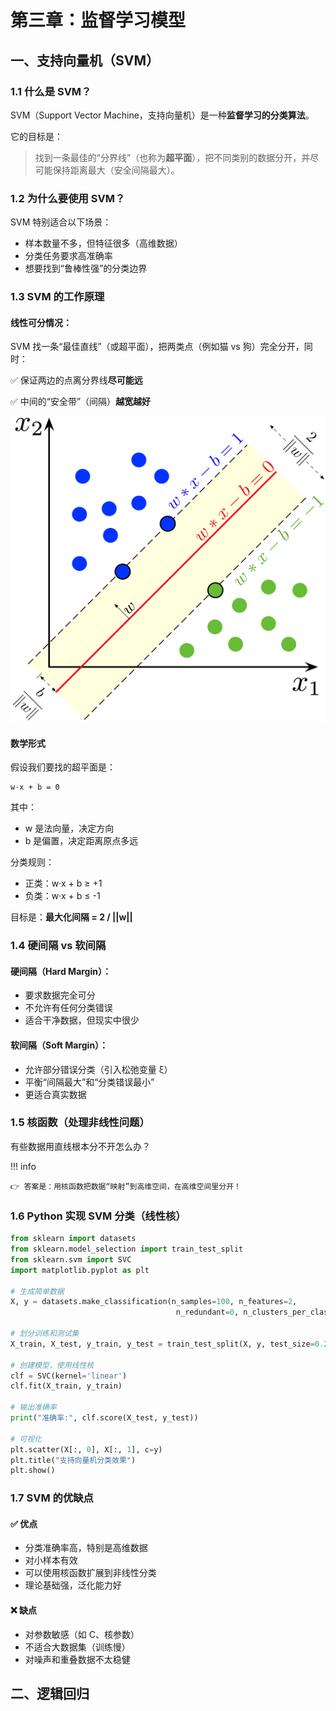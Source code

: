 # 第三章：监督学习模型

## 一、支持向量机（SVM）

### 1.1 什么是 SVM？

SVM（Support Vector Machine，支持向量机）是一种**监督学习的分类算法**。

它的目标是：
> 找到一条最佳的“分界线”（也称为**超平面**），把不同类别的数据分开，并尽可能保持距离最大（安全间隔最大）。


### 1.2 为什么要使用 SVM？

SVM 特别适合以下场景：

+ 样本数量不多，但特征很多（高维数据）
+ 分类任务要求高准确率
+ 想要找到“鲁棒性强”的分类边界

### 1.3  SVM 的工作原理

#### 线性可分情况：

SVM 找一条“最佳直线”（或超平面），把两类点（例如猫 vs 狗）完全分开，同时：

✅ 保证两边的点离分界线**尽可能远**

✅ 中间的“安全带”（间隔）**越宽越好**

![svm.png](../../imgs/ml/svm.png)

#### 数学形式

假设我们要找的超平面是：

```text
w·x + b = 0
```
其中：

+ w 是法向量，决定方向
+ b 是偏置，决定距离原点多远

分类规则：

+ 正类：w·x + b ≥ +1
+ 负类：w·x + b ≤ -1

目标是：**最大化间隔 = 2 / ||w||**

### 1.4 硬间隔 vs 软间隔

#### 硬间隔（Hard Margin）：

+ 要求数据完全可分
+ 不允许有任何分类错误
+ 适合干净数据，但现实中很少

#### 软间隔（Soft Margin）：

+ 允许部分错误分类（引入松弛变量 ξ）
+ 平衡“间隔最大”和“分类错误最小”
+ 更适合真实数据

### 1.5 核函数（处理非线性问题）

有些数据用直线根本分不开怎么办？

!!! info

    👉 答案是：用核函数把数据“映射”到高维空间，在高维空间里分开！

### 1.6 Python 实现 SVM 分类（线性核）

```python
from sklearn import datasets
from sklearn.model_selection import train_test_split
from sklearn.svm import SVC
import matplotlib.pyplot as plt

# 生成简单数据
X, y = datasets.make_classification(n_samples=100, n_features=2, 
                                     n_redundant=0, n_clusters_per_class=1, random_state=42)

# 划分训练和测试集
X_train, X_test, y_train, y_test = train_test_split(X, y, test_size=0.2, random_state=42)

# 创建模型，使用线性核
clf = SVC(kernel='linear')
clf.fit(X_train, y_train)

# 输出准确率
print("准确率:", clf.score(X_test, y_test))

# 可视化
plt.scatter(X[:, 0], X[:, 1], c=y)
plt.title("支持向量机分类效果")
plt.show()
```

### 1.7 SVM 的优缺点

#### ✅ 优点

+ 分类准确率高，特别是高维数据
+ 对小样本有效
+ 可以使用核函数扩展到非线性分类
+ 理论基础强，泛化能力好

#### ❌ 缺点

+ 对参数敏感（如 C、核参数）
+ 不适合大数据集（训练慢）
+ 对噪声和重叠数据不太稳健

## 二、逻辑回归

